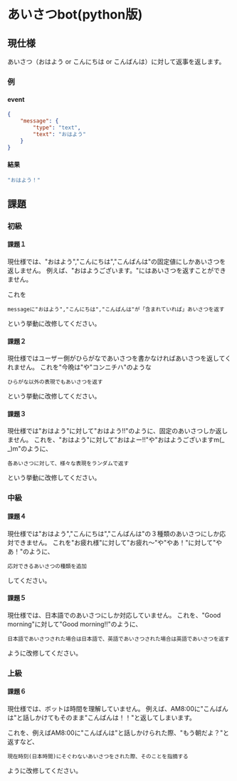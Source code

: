 # あいさつbot(python版)

## 現仕様

あいさつ（おはよう or こんにちは or こんばんは）に対して返事を返します。

### 例

#### event

```json
{
    "message": {
        "type": "text",
        "text": "おはよう"
    }
}
```

#### 結果

```javascript
"おはよう！"
```

## 課題

### 初級

#### 課題１
現仕様では、"おはよう","こんにちは","こんばんは"の固定値にしかあいさつを返しません。
例えば、"おはようございます。"にはあいさつを返すことができません。

これを

`messageに"おはよう","こんにちは","こんばんは"が「含まれていれば」あいさつを返す`

という挙動に改修してください。

#### 課題２
現仕様ではユーザー側がひらがなであいさつを書かなければあいさつを返してくれません。
これを"今晩は"や"コンニチハ"のような

`ひらがな以外の表現でもあいさつを返す`

という挙動に改修してください。

#### 課題３
現仕様では"おはよう"に対して"おはよう!!"のように、固定のあいさつしか返しません。
これを、"おはよう"に対して"おはよー!!"や"おはようございますm(_ _)m"のように、

`各あいさつに対して、様々な表現をランダムで返す`

という挙動に改修してください。


### 中級

#### 課題４
現仕様では"おはよう","こんにちは","こんばんは"の３種類のあいさつにしか応対できません。
これを"お疲れ様"に対して"お疲れ〜"や"やあ！"に対して"やあ！"のように、

`応対できるあいさつの種類を追加`

してください。

#### 課題５
現仕様では、日本語でのあいさつにしか対応していません。
これを、"Good morning"に対して"Good morning!!"のように、

`日本語であいさつされた場合は日本語で、英語であいさつされた場合は英語であいさつを返す`

ように改修してください。

### 上級

#### 課題６
現仕様では、ボットは時間を理解していません。
例えば、AM8:00に"こんばんは"と話しかけてもそのまま"こんばんは！！"と返してしまいます。

これを、例えばAM8:00に"こんばんは"と話しかけられた際、"もう朝だよ？"と返すなど、

`現在時刻(日本時間)にそぐわないあいさつをされた際、そのことを指摘する`

ように改修してください。
